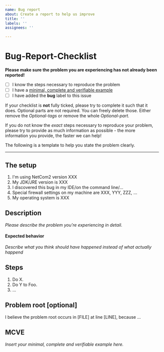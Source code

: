 ```yaml
---
name: Bug report
about: Create a report to help us improve
title: ''
labels: ''
assignees: ''

---
```


# Bug-Report-Checklist
    
**Please make sure the problem you are experiencing has not already been reported!**
    
- [ ] I know the steps necessary to reproduce the problem
- [ ] I have a [minimal, complete and verifiable example](https://stackoverflow.com/help/mcve)
- [ ] I have added the __bug__ label to this issue
    
If your checklist is **not** fully ticked, please try to complete it such that it does. Optional parts are not required. You can freely delete those. Either remove the _Optional-tags_ or remove the whole _Optional-part._
    
If you do not know the _exact_ steps necessary to reproduce your problem, please try to provide as
much information as possible - the more information you provide, the faster we can help!
    
The following is a template to help you state the problem clearly.
    
---
    
## The setup
    
1. I'm using NetCom2 version XXX
2. My JDK/JRE version is XXX
3. I discovered this bug in my IDE/on the command line/...
4. Special firewall settings on my machine are XXX, YYY, ZZZ, ...
5. My operating system is XXX
    
## Description
    
_Please describe the problem you're experiencing in detail._

#### Expected behavior

_Describe what you think should have happened instead of what actually happend_
    
## Steps
    
1. Do X.
2. Do Y to Foo.
3. ...
    
## Problem root \[optional\]
I believe the problem root occurs in \[FILE\] at line \[LINE\], because ...
    
## MCVE
    
_Insert your minimal, complete and verifiable example here._
